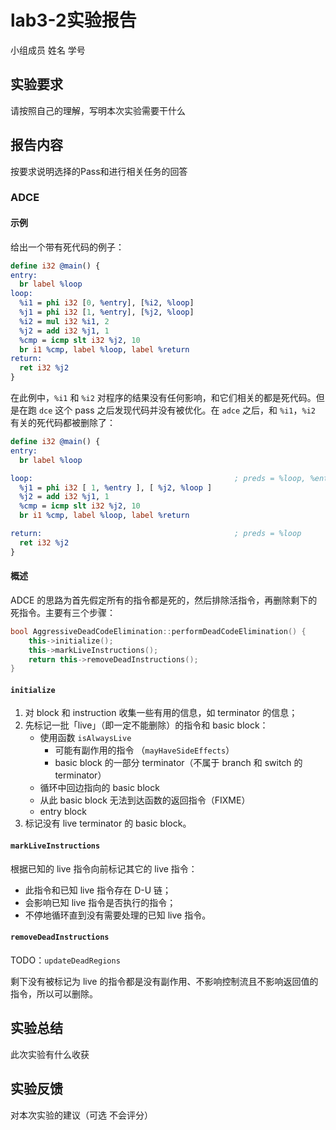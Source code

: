 # lab3-2实验报告

小组成员 姓名 学号

## 实验要求

请按照自己的理解，写明本次实验需要干什么

## 报告内容 

按要求说明选择的Pass和进行相关任务的回答

### ADCE
#### 示例
给出一个带有死代码的例子：
```llvm
define i32 @main() {
entry:
  br label %loop
loop:
  %i1 = phi i32 [0, %entry], [%i2, %loop]
  %j1 = phi i32 [1, %entry], [%j2, %loop]
  %i2 = mul i32 %i1, 2
  %j2 = add i32 %j1, 1
  %cmp = icmp slt i32 %j2, 10
  br i1 %cmp, label %loop, label %return
return:
  ret i32 %j2
}
```

在此例中，`%i1` 和 `%i2` 对程序的结果没有任何影响，和它们相关的都是死代码。但是在跑 `dce` 这个 pass 之后发现代码并没有被优化。在 `adce` 之后，和 `%i1`，`%i2` 有关的死代码都被删除了：
```llvm
define i32 @main() {
entry:
  br label %loop

loop:                                             ; preds = %loop, %entry
  %j1 = phi i32 [ 1, %entry ], [ %j2, %loop ]
  %j2 = add i32 %j1, 1
  %cmp = icmp slt i32 %j2, 10
  br i1 %cmp, label %loop, label %return

return:                                           ; preds = %loop
  ret i32 %j2
}
```

#### 概述
ADCE 的思路为首先假定所有的指令都是死的，然后排除活指令，再删除剩下的死指令。主要有三个步骤：
```cpp
bool AggressiveDeadCodeElimination::performDeadCodeElimination() {
    this->initialize();
    this->markLiveInstructions();
    return this->removeDeadInstructions();
}
```

#### `initialize`
1. 对 block 和 instruction 收集一些有用的信息，如 terminator 的信息；
2. 先标记一批「live」（即一定不能删除）的指令和 basic block：
    - 使用函数 `isAlwaysLive`
        - 可能有副作用的指令 （`mayHaveSideEffects`）
        - basic block 的一部分 terminator（不属于 branch 和 switch 的 terminator）
    - 循环中回边指向的 basic block
    - 从此 basic block 无法到达函数的返回指令（FIXME）
    - entry block
3. 标记没有 live terminator 的 basic block。

#### `markLiveInstructions`
根据已知的 live 指令向前标记其它的 live 指令：
- 此指令和已知 live 指令存在 D-U 链；
- 会影响已知 live 指令是否执行的指令；
- 不停地循环直到没有需要处理的已知 live 指令。

#### `removeDeadInstructions`
TODO：`updateDeadRegions`

剩下没有被标记为 live 的指令都是没有副作用、不影响控制流且不影响返回值的指令，所以可以删除。

## 实验总结

此次实验有什么收获

## 实验反馈

对本次实验的建议（可选 不会评分）
